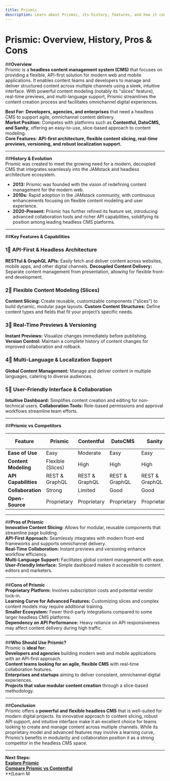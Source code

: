 ```yaml
---
title: Prismic
description: Learn about Prismic, its history, features, and how it compares to other headless CMS platforms.
---
```


# **Prismic: Overview, History, Pros & Cons**

##**Overview**  
Prismic is a **headless content management system (CMS)** that focuses on providing a flexible, API-first solution for modern web and mobile applications. It enables content teams and developers to manage and deliver structured content across multiple channels using a sleek, intuitive interface. With powerful content modeling (notably its "slices" feature), real-time previews, and multi-language support, Prismic streamlines the content creation process and facilitates omnichannel digital experiences.

 **Best For:** **Developers, agencies, and enterprises** that need a headless CMS to support agile, omnichannel content delivery.  
 **Market Position:** Competes with platforms such as **Contentful, DatoCMS, and Sanity**, offering an easy-to-use, slice-based approach to content modeling.  
 **Core Features:** **API-first architecture, flexible content slicing, real-time previews, versioning, and robust localization support.**

---

##**History & Evolution**  
Prismic was created to meet the growing need for a modern, decoupled CMS that integrates seamlessly into the JAMstack and headless architecture ecosystem.

- **2013:** Prismic was founded with the vision of redefining content management for the modern web.
- **2010s:** Rapid adoption in the JAMstack community, with continuous enhancements focusing on flexible content modeling and user experience.
- **2020-Present:** Prismic has further refined its feature set, introducing advanced collaboration tools and richer API capabilities, solidifying its position among leading headless CMS platforms.

---

##**Key Features & Capabilities**

### **1⃣ API-First & Headless Architecture**
 **RESTful & GraphQL APIs:** Easily fetch and deliver content across websites, mobile apps, and other digital channels.
 **Decoupled Content Delivery:** Separate content management from presentation, allowing for flexible front-end development.

### **2⃣ Flexible Content Modeling (Slices)**
 **Content Slicing:** Create reusable, customizable components ("slices") to build dynamic, modular page layouts.
 **Custom Content Structures:** Define content types and fields that fit your project’s specific needs.

### **3⃣ Real-Time Previews & Versioning**
 **Instant Previews:** Visualize changes immediately before publishing.
 **Version Control:** Maintain a complete history of content changes for improved collaboration and rollback.

### **4⃣ Multi-Language & Localization Support**
 **Global Content Management:** Manage and deliver content in multiple languages, catering to diverse audiences.

### **5⃣ User-Friendly Interface & Collaboration**
 **Intuitive Dashboard:** Simplifies content creation and editing for non-technical users.
 **Collaboration Tools:** Role-based permissions and approval workflows streamline team efforts.

---

##**Prismic vs Competitors**

| Feature                   | Prismic          | Contentful      | DatoCMS         | Sanity          | Netlify CMS    |
|---------------------------|------------------|-----------------|-----------------|-----------------|----------------|
| **Ease of Use**           |  Easy          |  Moderate     |  Easy         |  Easy         |  Easy        |
| **Content Modeling**      |  Flexible (Slices) |  High    |  High         |  High         |  Git-Based   |
| **API Capabilities**      |  REST & GraphQL|  REST & GraphQL|  REST & GraphQL|  REST & GraphQL|  REST & GraphQL|
| **Collaboration**         |  Strong        |  Limited      |  Good         |  Good         |  Basic       |
| **Open-Source**           |  Proprietary   |  Proprietary  |  Proprietary  |  Proprietary  |  Yes         |

---

##**Pros of Prismic**  
 **Innovative Content Slicing:** Allows for modular, reusable components that streamline page building.  
 **API-First Approach:** Seamlessly integrates with modern front-end frameworks and supports omnichannel delivery.  
 **Real-Time Collaboration:** Instant previews and versioning enhance workflow efficiency.  
 **Multi-Language Support:** Facilitates global content management with ease.  
 **User-Friendly Interface:** Simple dashboard makes it accessible to content editors and marketers.

---

##**Cons of Prismic**  
 **Proprietary Platform:** Involves subscription costs and potential vendor lock-in.  
 **Learning Curve for Advanced Features:** Customizing slices and complex content models may require additional training.  
 **Smaller Ecosystem:** Fewer third-party integrations compared to some larger headless CMS platforms.  
 **Dependency on API Performance:** Heavy reliance on API responsiveness may affect content delivery during high traffic.

---

##**Who Should Use Prismic?**  
Prismic is **ideal for:**  
 **Developers and agencies** building modern web and mobile applications with an API-first approach.  
 **Content teams looking for an agile, flexible CMS** with real-time collaboration features.  
 **Enterprises and startups** aiming to deliver consistent, omnichannel digital experiences.  
 **Projects that value modular content creation** through a slice-based methodology.

---

##**Conclusion**  
Prismic offers a **powerful and flexible headless CMS** that is well-suited for modern digital projects. Its innovative approach to content slicing, robust API support, and intuitive interface make it an excellent choice for teams looking to create and manage content across multiple channels. While its proprietary model and advanced features may involve a learning curve, Prismic’s benefits in modularity and collaboration position it as a strong competitor in the headless CMS space.

---

 **Next Steps:**  
 **[Explore Prismic](https://prismic.io/)**  
 **[Compare Prismic vs Contentful](#)**  
 **[Learn M
